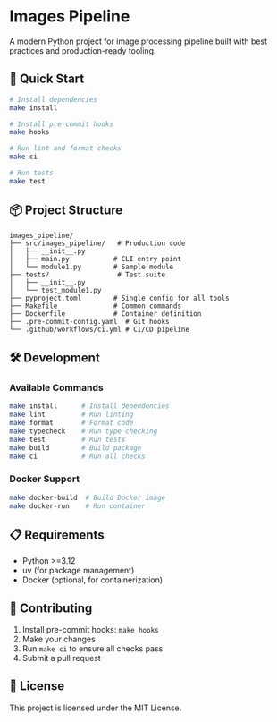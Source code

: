 # Images Pipeline

A modern Python project for image processing pipeline built with best practices and production-ready tooling.

## 🚀 Quick Start

```bash
# Install dependencies
make install

# Install pre-commit hooks
make hooks

# Run lint and format checks
make ci

# Run tests
make test
```

## 📦 Project Structure

```
images_pipeline/
├── src/images_pipeline/   # Production code
│   ├── __init__.py
│   ├── main.py           # CLI entry point
│   └── module1.py        # Sample module
├── tests/                 # Test suite
│   ├── __init__.py
│   └── test_module1.py
├── pyproject.toml        # Single config for all tools
├── Makefile              # Common commands
├── Dockerfile            # Container definition
├── .pre-commit-config.yaml  # Git hooks
└── .github/workflows/ci.yml # CI/CD pipeline
```

## 🛠️ Development

### Available Commands

```bash
make install      # Install dependencies
make lint         # Run linting
make format       # Format code
make typecheck    # Run type checking
make test         # Run tests
make build        # Build package
make ci           # Run all checks
```

### Docker Support

```bash
make docker-build  # Build Docker image
make docker-run    # Run container
```

## 📋 Requirements

- Python >=3.12
- uv (for package management)
- Docker (optional, for containerization)

## 🤝 Contributing

1. Install pre-commit hooks: `make hooks`
2. Make your changes
3. Run `make ci` to ensure all checks pass
4. Submit a pull request

## 📄 License

This project is licensed under the MIT License.